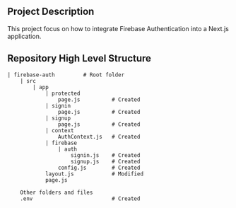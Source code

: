 ## Project Description

This project focus on how to integrate Firebase Authentication into a Next.js application.

## Repository High Level Structure

```
| firebase-auth         # Root folder
    | src
        | app
            | protected
                page.js          # Created
            | signin
                page.js          # Created
            | signup
                page.js          # Created
            | context
                AuthContext.js   # Created
            | firebase
                | auth
                    signin.js    # Created
                    signup.js    # Created
                config.js        # Created
            layout.js            # Modified
            page.js

    Other folders and files
    .env                         # Created
```
